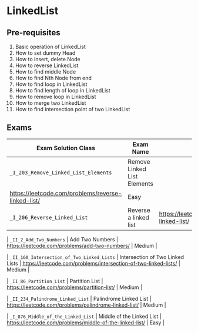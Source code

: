 # LinkedList

## Pre-requisites

1. Basic operation of LinkedList
2. How to set dummy Head
3. How to insert, delete Node
4. How to reverse LinkedList
5. How to find middle Node
6. How to find Nth Node from end
7. How to find loop in LinkedList
8. How to find length of loop in LinkedList
9. How to remove loop in LinkedList
10. How to merge two LinkedList
11. How to find intersection point of two LinkedList

## Exams

<!-- create markdown tabble with following columns -->

<!-- 1. Exam Solution Class
1. Exam Name
2. Exam Link
3. Exam Difficulty -->

<!-- Note to add prefix _I_ or _II_ or _III_ for exam solution class name III means hard, II means medium, I means easy-->

| Exam Solution Class| Exam Name | Exam Link | Exam Difficulty |
| --- | --- | --- | --- |
| `_I_203_Remove_Linked_List_Elements` | Remove Linked List Elements
 | https://leetcode.com/problems/reverse-linked-list/ | Easy |
| `_I_206_Reverse_Linked_List` | Reverse a linked list | https://leetcode.com/problems/reverse-linked-list/ | Easy |
<!-- 2 add two numbers-->
| `_II_2_Add_Two_Numbers` | Add Two Numbers | https://leetcode.com/problems/add-two-numbers/ | Medium |
<!-- 160 -->
| `_II_160_Intersection_of_Two_Linked_Lists` | Intersection of Two Linked Lists | https://leetcode.com/problems/intersection-of-two-linked-lists/ | Medium |
<!-- 86 -->
| `_II_86_Partition_List` | Partition List | https://leetcode.com/problems/partition-list/ | Medium |
<!-- 234 -->
| `_II_234_Palindrome_Linked_List` | Palindrome Linked List | https://leetcode.com/problems/palindrome-linked-list/ | Medium |
<!-- 876 -->
| `_I_876_Middle_of_the_Linked_List` | Middle of the Linked List | https://leetcode.com/problems/middle-of-the-linked-list/ | Easy |
